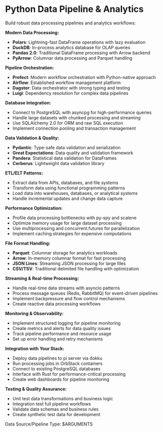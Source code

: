 # Python Data Pipeline & Analytics

Build robust data processing pipelines and analytics workflows:

**Modern Data Processing:**
- **Polars**: Lightning-fast DataFrame operations with lazy evaluation
- **DuckDB**: In-process analytics database for OLAP queries
- **Pandas 2.0**: Traditional DataFrame processing with Arrow backend
- **PyArrow**: Columnar data processing and Parquet handling

**Pipeline Orchestration:**
- **Prefect**: Modern workflow orchestration with Python-native approach
- **Airflow**: Established workflow management platform
- **Dagster**: Data orchestrator with strong typing and testing
- **Luigi**: Dependency resolution for complex data pipelines

**Database Integration:**
- Connect to PostgreSQL with asyncpg for high-performance queries
- Handle large datasets with chunked processing and streaming
- Use SQLAlchemy 2.0 for ORM and raw SQL execution
- Implement connection pooling and transaction management

**Data Validation & Quality:**
- **Pydantic**: Type-safe data validation and serialization
- **Great Expectations**: Data quality and validation framework
- **Pandera**: Statistical data validation for DataFrames
- **Cerberus**: Lightweight data validation library

**ETL/ELT Patterns:**
- Extract data from APIs, databases, and file systems
- Transform data using functional programming patterns
- Load data into warehouses, databases, or analytical systems
- Handle incremental updates and change data capture

**Performance Optimization:**
- Profile data processing bottlenecks with py-spy and scalene
- Optimize memory usage for large dataset processing
- Use multiprocessing and concurrent.futures for parallelization
- Implement caching strategies for expensive computations

**File Format Handling:**
- **Parquet**: Columnar storage for analytics workloads
- **Arrow**: In-memory columnar format for fast processing
- **JSON Lines**: Streaming JSON processing for large files
- **CSV/TSV**: Traditional delimited file handling with optimization

**Streaming & Real-time Processing:**
- Handle real-time data streams with asyncio patterns
- Process message queues (Redis, RabbitMQ) for event-driven pipelines
- Implement backpressure and flow control mechanisms
- Create reactive data processing workflows

**Monitoring & Observability:**
- Implement structured logging for pipeline monitoring
- Create metrics and alerts for data quality issues
- Track pipeline performance and resource usage
- Set up error handling and retry mechanisms

**Integration with Your Stack:**
- Deploy data pipelines to pi server via dokku
- Run processing jobs in OrbStack containers
- Connect to existing PostgreSQL databases
- Interface with Rust for performance-critical processing
- Create web dashboards for pipeline monitoring

**Testing & Quality Assurance:**
- Unit test data transformations and business logic
- Integration test full pipeline workflows
- Validate data schemas and business rules
- Create synthetic test data for development

Data Source/Pipeline Type: $ARGUMENTS

